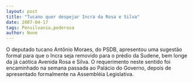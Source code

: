 ```yaml
---
layout: post
title: "Tucano quer despejar Incra da Rosa e Silva"
date: 2007-04-17
tags: Pensilvania,poderosa
author: None
---
```


O deputado tucano Antônio Moraes, do PSDB, apresentou uma sugestão formal para que o Incra seja removido para o prédio da Sudene, bem longe da já caótica Avenida Rosa e Silva.
O requerimento neste sentido foi encaminhado na semana passada ao Palácio do Governo, depois de apresentado formalmente na Assembléia Legislativa. 